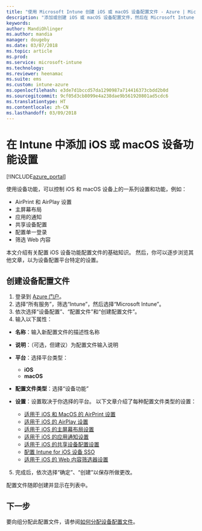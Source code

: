 ```yaml
---
title: "使用 Microsoft Intune 创建 iOS 或 macOS 设备配置文件 - Azure | Microsoft Docs"
description: "添加或创建 iOS 或 macOS 设备配置文件，然后在 Microsoft Intune 中配置 AirPrint、AirPlay、主屏幕布局、应用通知、共享设备、单一登录的设置以及 Web 内容筛选器设置"
keywords: 
author: MandiOhlinger
ms.author: mandia
manager: dougeby
ms.date: 03/07/2018
ms.topic: article
ms.prod: 
ms.service: microsoft-intune
ms.technology: 
ms.reviewer: heenamac
ms.suite: ems
ms.custom: intune-azure
ms.openlocfilehash: e3de7d1bccd57da1290987a714416373cbdd2b0d
ms.sourcegitcommit: 9cf05d3cb8099e4a238dae9b561920801ad5cdc6
ms.translationtype: HT
ms.contentlocale: zh-CN
ms.lasthandoff: 03/09/2018
---
```

# <a name="add-ios-or-macos-device-feature-settings-in-intune"></a>在 Intune 中添加 iOS 或 macOS 设备功能设置

[!INCLUDE[azure_portal](./includes/azure_portal.md)]

使用设备功能，可以控制 iOS 和 macOS 设备上的一系列设置和功能，例如：

- AirPrint 和 AirPlay 设置
- 主屏幕布局
- 应用的通知
- 共享设备配置
- 配置单一登录
- 筛选 Web 内容

本文介绍有关配置 iOS 设备功能配置文件的基础知识。 然后，你可以逐步浏览其他文章，以为设备配置平台特定的设置。

## <a name="create-a-device-profile"></a>创建设备配置文件

1. 登录到 [Azure 门户](https://portal.azure.com)。
2. 选择“所有服务”，筛选“Intune”，然后选择“Microsoft Intune”。
3. 依次选择“设备配置”、“配置文件”和“创建配置文件”。
4. 输入以下属性：

  - **名称**：输入新配置文件的描述性名称
  - **说明**：（可选，但建议）为配置文件输入说明
  - **平台**：选择平台类型：
    - **iOS**
    - **macOS**
  - **配置文件类型**：选择“设备功能”
  - **设置**：设置取决于你选择的平台。 以下文章介绍了每种配置文件类型的设置：

    - [适用于 iOS 和 MacOS 的 AirPrint 设置](air-print-settings-ios-macos.md)
    - [适用于 iOS 的 AirPlay 设置](airplay-settings-ios.md)
    - [适用于 iOS 的主屏幕布局设置](home-screen-settings-ios.md)
    - [适用于 iOS 的应用通知设置](app-notification-settings-ios.md)
    - [适用于 iOS 的共享设备配置设置](shared-device-settings-ios.md)
    - [配置 Intune for iOS 设备 SSO](sso-ios.md)
    - [适用于 iOS 的 Web 内容筛选器设置](web-content-filter-settings-ios.md)

5. 完成后，依次选择“确定”、“创建”以保存所做更改。

配置文件随即创建并显示在列表中。

## <a name="next-step"></a>下一步

要向组分配此配置文件，请参阅[如何分配设备配置文件](device-profile-assign.md)。